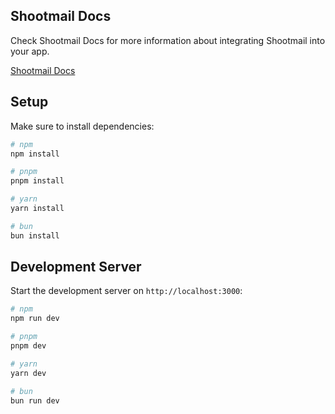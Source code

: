 ## Shootmail Docs

Check Shootmail Docs for more information about integrating Shootmail into your app.

[Shootmail Docs](https://docs.shootmail.app/v2/shootmail-for-apps/introduction)

## Setup

Make sure to install dependencies:

```bash
# npm
npm install

# pnpm
pnpm install

# yarn
yarn install

# bun
bun install
```

## Development Server

Start the development server on `http://localhost:3000`:

```bash
# npm
npm run dev

# pnpm
pnpm dev

# yarn
yarn dev

# bun
bun run dev
```
